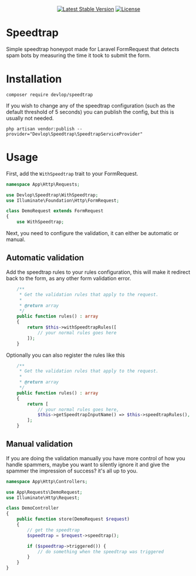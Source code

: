 <p align="center">
    <a href="https://packagist.org/packages/devlop/speedtrap"><img src="https://img.shields.io/packagist/v/devlop/speedtrap" alt="Latest Stable Version"></a>
    <a href="https://github.com/devlop-ab/speedtrap/blob/master/LICENSE.md"><img src="https://img.shields.io/packagist/l/devlop/speedtrap" alt="License"></a>
</p>

# Speedtrap

Simple speedtrap honeypot made for Laravel FormRequest that detects spam bots by measuring the time it took to submit the form.

# Installation

```
composer require devlop/speedtrap
```

If you wish to change any of the speedtrap configuration (such as the default threshold of 5 seconds) you can publish the config, but this is usually not needed.

```
php artisan vendor:publish --provider="Devlop\Speedtrap\SpeedtrapServiceProvider"
```

# Usage

First, add the `WithSpeedtrap` trait to your FormRequest.

```php
namespace App\Http\Requests;

use Devlop\Speedtrap\WithSpeedtrap;
use Illuminate\Foundation\Http\FormRequest;

class DemoRequest extends FormRequest
{
    use WithSpeedtrap;

```

Next, you need to configure the validation, it can either be automatic or manual.

## Automatic validation

Add the speedtrap rules to your rules configuration, this will make it redirect back to the form, as any other form validation error.

```php
    /**
     * Get the validation rules that apply to the request.
     *
     * @return array
     */
    public function rules() : array
    {
        return $this->withSpeedtrapRules([
            // your normal rules goes here
        ]);
    }
```

Optionally you can also register the rules like this

```php
    /**
     * Get the validation rules that apply to the request.
     *
     * @return array
     */
    public function rules() : array
    {
        return [
            // your normal rules goes here,
            $this->getSpeedtrapInputName() => $this->speedtrapRules(),
        ];
    }
```

## Manual validation

If you are doing the validation manually you have more control of how you handle spammers,
maybe you want to silently ignore it and give the spammer the impression of success? it's all up to you.

```php
namespace App\Http\Controllers;

use App\Requests\DemoRequest;
use Illuminate\Http\Request;

class DemoController
{
    public function store(DemoRequest $request)
    {
        // get the speedtrap
        $speedtrap = $request->speedtrap();

        if ($speedtrap->triggered()) {
            // do something when the speedtrap was triggered
        }
    }
}
```
